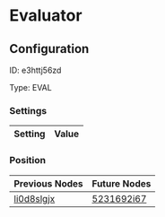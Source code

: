 # Evaluator
## Configuration
ID:  e3httj56zd

Type: EVAL 


### Settings
| Setting | Value  |
| :------------------------ | ---------------------------------------- |
 




### Position
| Previous Nodes | Future Nodes |
| :------------- | ------------ |
| [li0d8slgjx](./li0d8slgjx.md) | [5231692i67](./5231692i67.md) |